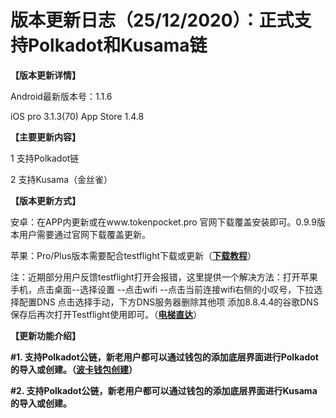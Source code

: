# 版本更新日志（25/12/2020）：正式支持Polkadot和Kusama链

**【版本更新详情】**

Android最新版本号：1.1.6

iOS pro 3.1.3(70)  App Store 1.4.8

**【主要更新内容】**

1 支持Polkadot链

2 支持Kusama（金丝雀）

**【版本更新方式】**

安卓：在APP内更新或在www.tokenpocket.pro 官网下载覆盖安装即可。0.9.9版本用户需要通过官网下载覆盖更新。

苹果：Pro/Plus版本需要配合testflight下载或更新（[**下载教程**](https://www.yuque.com/tokenpocket/gz8u7f/ktgryh)）

注：近期部分用户反馈testflight打开会报错，这里提供一个解决方法：打开苹果手机，点击桌面--选择设置 --点击wifi --点击当前连接wifi右侧的小叹号，下拉选择配置DNS 点击选择手动，下方DNS服务器删除其他项 添加8.8.4.4的谷歌DNS 保存后再次打开Testflight使用即可。（[**电梯直达**](https://www.yuque.com/tokenpocket/gz8u7f/fzigb3)）

**【更新功能介绍】**

**#1. 支持Polkadot公链，新老用户都可以通过钱包的添加底层界面进行Polkadot的导入或创建。（**[**波卡钱包创建**](https://www.yuque.com/tokenpocket/gz8u7f/cf034q)**）**

**#2. 支持Polkadot公链，新老用户都可以通过钱包的添加底层界面进行Kusama的导入或创建。**
